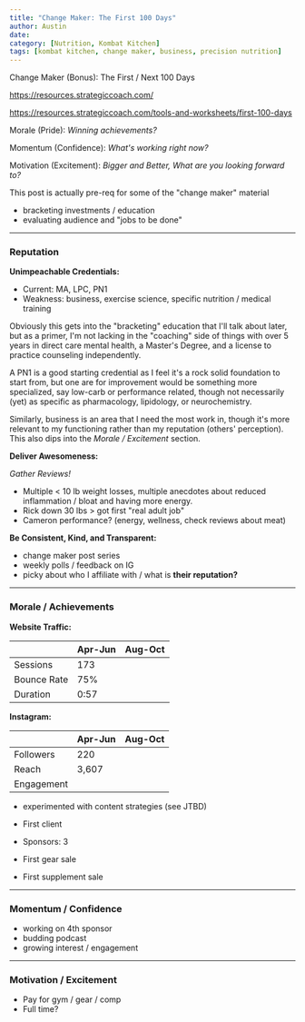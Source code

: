 ```yaml
---
title: "Change Maker: The First 100 Days"
author: Austin
date:
category: [Nutrition, Kombat Kitchen]
tags: [kombat kitchen, change maker, business, precision nutrition]
---
```


Change Maker (Bonus):  The First / Next 100 Days

https://resources.strategiccoach.com/

https://resources.strategiccoach.com/tools-and-worksheets/first-100-days

Morale (Pride): *Winning achievements?*

Momentum (Confidence): *What's working right now?*

Motivation (Excitement):  *Bigger and Better, What are you looking forward to?*


This post is actually pre-req for some of the "change maker" material

* bracketing investments / education
* evaluating audience and "jobs to be done"

---

### Reputation

**Unimpeachable Credentials:**

* Current: MA, LPC, PN1
* Weakness: business, exercise science, specific nutrition / medical training

Obviously this gets into the "bracketing" education that I'll talk about later, but as a primer, I'm not lacking in the "coaching" side of things with over 5 years in direct care mental health, a Master's Degree, and a license to practice counseling independently.

A PN1 is a good starting credential as I feel it's a rock solid foundation to start from, but one are for improvement would be something more specialized, say low-carb or performance related, though not necessarily (yet) as specific as pharmacology, lipidology, or neurochemistry.

Similarly, business is an area that I need the  most work in, though it's more relevant to my functioning rather than my reputation (others' perception).  This also dips into the *Morale / Excitement* section.

**Deliver Awesomeness:**

*Gather Reviews!*

* Multiple < 10 lb weight losses, multiple anecdotes about reduced inflammation / bloat and having more energy.
* Rick down 30 lbs > got first "real adult job"
* Cameron performance? (energy, wellness, check reviews about meat)

**Be Consistent, Kind, and Transparent:**

* change maker post series
* weekly polls / feedback on IG
* picky about who I affiliate with / what is **their reputation?**

---

### Morale / Achievements

**Website Traffic:**

|             | Apr-Jun | Aug-Oct |
| ----------- | ------- | ------- |
| Sessions    | 173     | |
| Bounce Rate | 75%     | |
| Duration    | 0:57    | |

**Instagram:**

|            | Apr-Jun | Aug-Oct |
| ---------- | ------- | ------- |
| Followers  | 220     | |
| Reach      | 3,607   | |
| Engagement |         | |
* experimented with content strategies (see JTBD)


* First client
* Sponsors: 3
* First gear sale
* First supplement sale

---

### Momentum / Confidence

* working on 4th sponsor
* budding podcast
* growing interest / engagement

---

### Motivation / Excitement

* Pay for gym / gear / comp
* Full time?
